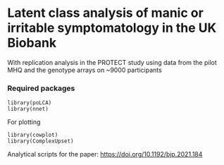 # Latent class analysis of manic or irritable symptomatology in the UK Biobank

With replication analysis in the PROTECT study using data from the pilot MHQ and the genotype arrays on ~9000 participants

### Required packages

```
library(poLCA)
library(nnet)
```

For plotting

```
library(cowplot)
library(ComplexUpset)
```

Analytical scripts for the paper:
https://doi.org/10.1192/bjp.2021.184

